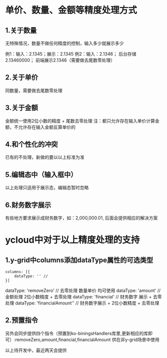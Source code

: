 # 单价、数量、金额等精度处理方式

## 1.关于数量
无特殊情况，数量不做任何精度的控制，输入多少就展示多少

例1：输入：2.1345；展示：2.1345
例2：输入：2.1346； 后台存储2.13460000； 前端展示2.1346（需要做去尾数零处理）

## 2.关于单价
同数量，需要做去尾数零处理

## 3.关于金额
金额统一使用2位小数的精度 + 尾数去零处理
注：都只允许存在输入单价计算金额，不允许存在输入金额反算单价的

## 4.和个性化的冲突
已有的不处理，新做的要以以上标准为准

## 5.编辑态中（输入框中）
以上处理只适用于展示态，编辑态暂时忽略

## 6.财务数字展示
有些地方要求展示成财务数字，如：2,000,000.01,
后面会提供相应的解决方案

# ycloud中对于以上精度处理的支持
## 1.y-grid中columns添加dataType属性的可选类型
```
columns: [{
    dataType: '' // 
}]
```
dataType: 'removeZero' // 去零处理 数量单价 均可使用
dataType: 'amount' // 金额处理 2位小数精度 + 去零处理
dataType: 'financial' // 财务数字 展示 + 去零处理
dataType: 'financialAmount'' // 财务数字展示 + 2位小数精度 + 去零处理

## 2.预置指令
另外会同步提供四个指令（预置到ko-biningsHandlers库里,更新相应的库即可）:removeZero,amount,financial,financialAmount
供在非y-grid场景中使用

以上待开发中，最近两天会提供